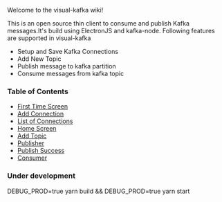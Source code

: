 Welcome to the visual-kafka wiki!

This is an open source thin client to consume and publish Kafka messages.It's build using ElectronJS and kafka-node. Following features are supported in visual-kafka
* Setup and Save Kafka Connections
* Add New Topic   
* Publish message to kafka partition
* Consume messages from kafka topic

### Table of Contents
* [First Time Screen ](https://github.com/hpatel-git/visual-kafka/wiki/1.First-time-screen)
* [Add Connection](https://github.com/hpatel-git/visual-kafka/wiki/2.Add-Connection)
* [List of Connections](https://github.com/hpatel-git/visual-kafka/wiki/3.-List-of-Connections-screen)
* [Home Screen](https://github.com/hpatel-git/visual-kafka/wiki/4.-Home-Screen)
* [Add Topic](https://github.com/hpatel-git/visual-kafka/wiki/5.-Add-Topic)
* [Publisher](https://github.com/hpatel-git/visual-kafka/wiki/6.-Publisher)
* [Publish Success](https://github.com/hpatel-git/visual-kafka/wiki/7.-Publish-Success)
* [Consumer](https://github.com/hpatel-git/visual-kafka/wiki/8.-Consumer)



### Under development
DEBUG_PROD=true yarn build && DEBUG_PROD=true yarn start
